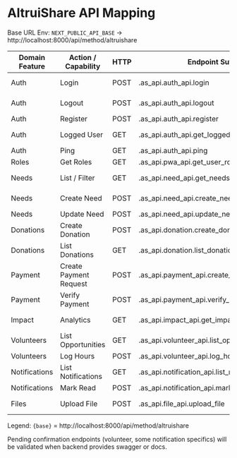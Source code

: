 # AltruiShare API Mapping

Base URL Env: `NEXT_PUBLIC_API_BASE` -> http://localhost:8000/api/method/altruishare

| Domain Feature | Action / Capability | HTTP | Endpoint Suffix | Full Example | Notes |
|----------------|---------------------|------|-----------------|--------------|-------|
| Auth | Login | POST | .as_api.auth_api.login | {base}.as_api.auth_api.login | Returns sid cookie |
| Auth | Logout | POST | .as_api.auth_api.logout | {base}.as_api.auth_api.logout | Invalidates session |
| Auth | Register | POST | .as_api.auth_api.register | {base}.as_api.auth_api.register | Creates user |
| Auth | Logged User | GET | .as_api.auth_api.get_logged_user | {base}.as_api.auth_api.get_logged_user | Requires session |
| Auth | Ping | GET | .as_api.auth_api.ping | {base}.as_api.auth_api.ping | Health check |
| Roles | Get Roles | GET | .as_api.pwa_api.get_user_roles | {base}.as_api.pwa_api.get_user_roles | Role array |
| Needs | List / Filter | GET | .as_api.need_api.get_needs_by_filters | {base}.as_api.need_api.get_needs_by_filters?status=Open | Filter params |
| Needs | Create Need | POST | .as_api.need_api.create_need | {base}.as_api.need_api.create_need | Auth + role required |
| Needs | Update Need | POST | .as_api.need_api.update_need | {base}.as_api.need_api.update_need | Auth + role |
| Donations | Create Donation | POST | .as_api.donation.create_donation | {base}.as_api.donation.create_donation | Returns donation id |
| Donations | List Donations | GET | .as_api.donation.list_donations | {base}.as_api.donation.list_donations | Pagination? |
| Payment | Create Payment Request | POST | .as_api.payment_api.create_payment_request | {base}.as_api.payment_api.create_payment_request | Initiates payment |
| Payment | Verify Payment | POST | .as_api.payment_api.verify_payment | {base}.as_api.payment_api.verify_payment | Confirms status |
| Impact | Analytics | GET | .as_api.impact_api.get_impact_analytics | {base}.as_api.impact_api.get_impact_analytics | Dashboard data |
| Volunteers | List Opportunities | GET | .as_api.volunteer_api.list_opportunities | {base}.as_api.volunteer_api.list_opportunities | TBD exact name |
| Volunteers | Log Hours | POST | .as_api.volunteer_api.log_hours | {base}.as_api.volunteer_api.log_hours | TBD confirm |
| Notifications | List Notifications | GET | .as_api.notification_api.list_notifications | {base}.as_api.notification_api.list_notifications | Pagination? |
| Notifications | Mark Read | POST | .as_api.notification_api.mark_read | {base}.as_api.notification_api.mark_read | Single/bulk |
| Files | Upload File | POST | .as_api.file_api.upload_file | {base}.as_api.file_api.upload_file | multipart/form-data |

Legend: `{base}` = http://localhost:8000/api/method/altruishare

Pending confirmation endpoints (volunteer, some notification specifics) will be validated when backend provides swagger or docs.
